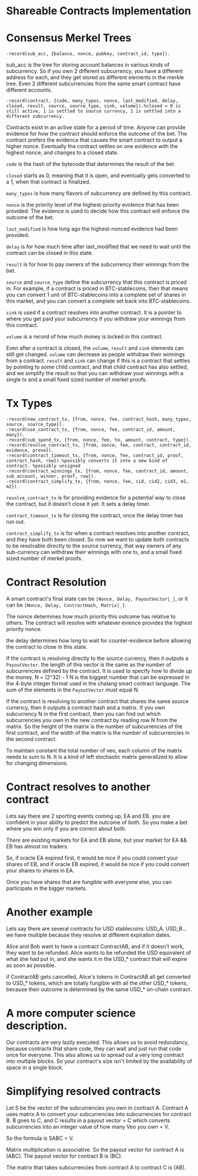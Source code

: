Shareable Contracts Implementation
=============

Consensus Merkel Trees
=========

```
-record(sub_acc, {balance, nonce, pubkey, contract_id, type}).
```

sub_acc is the tree for storing account balances in various kinds of subcurrency.
So if you own 2 different subcurrency, you have a different address for each, and they get stored as different elements in the merkle tree.
Even 2 different subcurrencies from the same smart contract have different accounts.

```
-record(contract, {code, many_types, nonce, last_modified, delay, closed, result, source, source_type, sink, volume}).%closed = 0 is still active, 1 is settled to source currency, 2 is settled into a different subcurrency.
```

Contracts exist in an active state for a period of time. Anyone can provide evidence for how the contract should enforce the outcome of the bet. The contract prefers the evidence that causes the smart contract to output a higher nonce. Eventually the contract settles on one evidence with the highest nonce, and changes to a closed state.

`code` is the hash of the bytecode that determines the result of the bet.

`closed` starts as 0, meaning that it is open, and eventually gets converted to a 1, when that contract is finalized.

`many_types` is how many flavors of subcurrency are defined by this contract.

`nonce` is the priority level of the highest-priority evidence that has been provided. The evidence is used to decide how this contract will enforce the outcome of the bet.

`last_modified` is how long ago the highest-nonced evidence had been provided.

`delay` is for how much time after last_modified that we need to wait until the contract can be closed in this state.

`result` is for how to pay owners of the subcurrency their winnings from the bet.

`source` and `source_type` define the subcurrency that this contract is priced in. For example, if a contract is priced in BTC-stablecoins, then that means you can convert 1 unit of BTC-stablecoins into a complete set of shares in this market, and you can convert a complete set back into BTC-stablecoins.

`sink` is used if a contract resolves into another contract. It is a pointer to where you get paid your subcurrency if you withdraw your winnings from this contract.

`volume` is a record of how much money is locked in this contract.

Even after a contract is closed, the `volume`, `result` and `sink` elements can still get changed.
`volume` can decrease as people withdraw their winnings from a contract. 
`result` and `sink` can change if this is a contract that settles by pointing to some child contract, and that child contract has also settled, and we simplify the result so that you can withdraw your winnings with a single tx and a small fixed sized number of merkel proofs.


Tx Types
===========

```
-record(new_contract_tx, {from, nonce, fee, contract_hash, many_types, source, source_type}).
-record(use_contract_tx, {from, nonce, fee, contract_id, amount, many}).
-record(sub_spend_tx, {from, nonce, fee, to, amount, contract, type}).
-record(resolve_contract_tx, {from, nonce, fee, contract, contract_id, evidence, prove}).
-record(contract_timeout_tx, {from, nonce, fee, contract_id, proof, contract_hash, row}).%possibly converts it into a new kind of contract. %possibly unsigned
-record(contract_winnings_tx, {from, nonce, fee, contract_id, amount, sub_account, winner, proof, row}).
-record(contract_simplify_tx, {from, nonce, fee, cid, cid2, cid3, m1, m2}).
```

`resolve_contract_tx` is for providing evidence for a potential way to close the contract, but it doesn't close it yet. It sets a delay timer.

`contract_timeout_tx` is for closing the contract, once the delay timer has run out.

`contract_simplify_tx` is for when a contract resolves into another contract, and they have both been closed. So now we want to update both contracts to be resolvable directly to the source currency, that way owners of any sub-currency can withdraw their winnings with one tx, and a small fixed sized number of merkel proofs.


Contract Resolution
===========

A smart contract's final state can be `[Nonce, Delay, PayoutVector|_]`, or it can be `[Nonce, Delay, ContractHash, Matrix|_]`.

The nonce determines how much priority this outcome has relative to others. The contract will resolve with whatever evience provides the highest priority nonce.

the delay determines how long to wait for counter-evidence before allowing the contract to close in this state.

If the contract is resolving directly to the source currency, then it outputs a `PayoutVector`. the length of this vector is the same as the number of subcurrencies defined by the contract. It is used to specify how to divide up the money.
N = (2^32) - 1
N is the biggest number that can be expressed in the 4-byte integer format used in the chalang smart contract language.
The sum of the elements in the `PayoutVector` must equal N.

If the contract is resolving to another contract that shares the same source currency, then it outputs a contract hash and a matrix.
If you own subcurrency N in the first contract, then you can find out which subcurrencies you own in the new contract by reading row N from the matrix.
So the height of the matrix is the number of subcurrencies of the first contract, and the width of the matrix is the number of subcurrencies in the second contract.

To maintain constant the total number of veo, each column of the matrix needs to sum to N. It is a kind of left stochastic matrix generalized to allow for changing dimensions.


Contract resolves to another contract
==============

Lets say there are 2 sporting events coming up, EA and EB.
you are confident in your ability to predict the outcome of both. So you make a bet where you win only if you are correct about both.

There are existing markets for EA and EB alone, but your market for EA && EB has almost no traders.

So, if oracle EA expired first, it would be nice if you could convert your shares of EB, and if oracle EB expired, it would be nice if you could convert your shares to shares in EA.

Once you have shares that are fungible with everyone else, you can participate in the bigger markets.


Another example
=======

Lets say there are several contracts for USD stablecoins: USD_A, USD_B...
we have multiple because they resolve at different expiration dates.

Alice and Bob want to have a contract ContractAB, and if it doesn't work, they want to be refunded.
Alice wants to be refunded the USD equivalent of what she had put in, and she wants it in the USD_* contract that will expire as soon as possible.

if ContractAB gets cancelled, Alice's tokens in ContractAB all get converted to USD_* tokens, which are totally fungible with all the other USD_* tokens, because their outcome is determined by the same USD_* on-chain contract.


A more computer science description.
========

Our contracts are very lazily executed. This allows us to avoid redundancy, because contracts that share code, they can wait and just run that code once for everyone. 
This also allows us to spread out a very long contract into multiple blocks. So your contract's size isn't limited by the availability of space in a single block.


Simplifying resolved contracts
===========

Let S be the vector of the subcurrencies you own in contract A.
Contract A uses matrix A to convert your subcurrencies into subcurrencies for contract B.
B goes to C, and C results in a payout vector = C which converts subcurrencies into an integer value of how many Veo you own = V.

So the formula is 
SABC = V.

Matrix multiplication is associative.
So the payout vector for contract A is (ABC).
The payout vector for contract B is (BC).

The matrix that takes subcurrencies from contract A to contract C is (AB).


